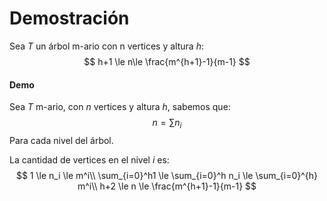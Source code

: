 # Demostración

Sea $T$ un árbol m-ario con n vertices y altura $h$:
$$
h+1 \le n\le \frac{m^{h+1}-1}{m-1}
$$
#### Demo

Sea $T$ m-ario, con $n$ vertices y altura $h$, sabemos que:
$$
n=\sum n_i
$$
Para cada nivel del árbol.

La cantidad de vertices en el nivel $i$ es:
$$
1 \le n_i \le m^i\\
\sum_{i=0}^h1 \le \sum_{i=0}^h n_i \le \sum_{i=0}^{h} m^i\\
h+2 \le n \le \frac{m^{h+1}-1}{m-1}
$$
